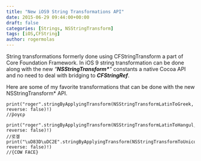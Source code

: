 ```yaml
---
title: "New iOS9 String Transformations API"
date: 2015-06-29 09:44:00+00:00
draft: false
categories: [Strings, NSStringTransform]
tags: [iOS,CFString]
author: rogermolas
---
```


String transformations formerly done using CFStringTransform a part of Core Foundation Framework. In iOS 9 string transformation can be done along with the new _“_**_NSStringTransform*_**_”_ constants a native Cocoa API and no need to deal with bridging to **_CFStringRef_**.

Here are some of my favorite transformations that can be done with the new NSStringTransform* API.

```
print("roger".stringByApplyingTransform(NSStringTransformLatinToGreek, reverse: false)!)
//ῤογερ

print("roger".stringByApplyingTransform(NSStringTransformLatinToHangul, reverse: false)!)
//로겔
print("\uD83D\uDC2E".stringByApplyingTransform(NSStringTransformToUnicodeName, reverse: false)!)
//{COW FACE}
```
